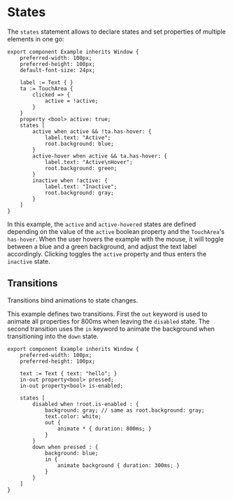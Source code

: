 <!-- Copyright © SixtyFPS GmbH <info@slint.dev> ; SPDX-License-Identifier: MIT -->
# States

The `states` statement allows to declare states and set properties of multiple elements in one go:

```{codemirror} slint
export component Example inherits Window {
    preferred-width: 100px;
    preferred-height: 100px;
    default-font-size: 24px;

    label := Text { }
    ta := TouchArea {
        clicked => {
            active = !active;
        }
    }
    property <bool> active: true;
    states [
        active when active && !ta.has-hover: {
            label.text: "Active";
            root.background: blue;
        }
        active-hover when active && ta.has-hover: {
            label.text: "Active\nHover";
            root.background: green;
        }
        inactive when !active: {
            label.text: "Inactive";
            root.background: gray;
        }
    ]
}
```

In this example, the `active` and `active-hovered` states are defined depending on the value of the `active`
boolean property and the `TouchArea`'s `has-hover`. When the user hovers the example with the mouse, it will toggle between a blue and a green background,
and adjust the text label accordingly. Clicking toggles the `active` property and thus enters the `inactive` state.

## Transitions

Transitions bind animations to state changes.

This example defines two transitions. First the `out` keyword is used to animate
all properties for 800ms when leaving the `disabled` state. The second
transition uses the `in` keyword to animate the background when transitioning
into the `down` state.

```{codemirror} slint
export component Example inherits Window {
    preferred-width: 100px;
    preferred-height: 100px;

    text := Text { text: "hello"; }
    in-out property<bool> pressed;
    in-out property<bool> is-enabled;

    states [
        disabled when !root.is-enabled : {
            background: gray; // same as root.background: gray;
            text.color: white;
            out {
                animate * { duration: 800ms; }
            }
        }
        down when pressed : {
            background: blue;
            in {
                animate background { duration: 300ms; }
            }
        }
    ]
}
```
